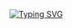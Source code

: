 <a href="https://git.io/typing-svg">
<img src="https://readme-typing-svg.herokuapp.com?font=Fira+Code&pause=1000&color=4570F7&center=true&random=false&width=435&lines=Hey+%F0%9F%91%8B%F0%9F%8F%BB;Ich+bin+Karina;Sch%C3%B6n+dich+kennenzulernen!" alt="Typing SVG" />
</a>
